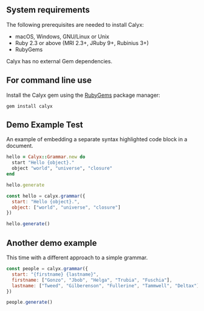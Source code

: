 ## System requirements

The following prerequisites are needed to install Calyx:

- macOS, Windows, GNU/Linux or Unix
- Ruby 2.3 or above (MRI 2.3+, JRuby 9+, Rubinius 3+)
- RubyGems

Calyx has no external Gem dependencies.

## For command line use

Install the Calyx gem using the [RubyGems](https://rubygems.org) package manager:

```
gem install calyx
```

## Demo Example Test

An example of embedding a separate syntax highlighted code block in a document.


<example-console id="hello-world">

```ruby
hello = Calyx::Grammar.new do
  start "Hello {object}."
  object "world", "universe", "closure"
end

hello.generate
```

```js
const hello = calyx.grammar({
  start: "Hello {object}.",
  object: ["world", "universe", "closure"]
})

hello.generate()
```

</example-console>

## Another demo example

This time with a different approach to a simple grammar.

<example-console id="person-name">

```javascript
const people = calyx.grammar({
  start: "{firstname} {lastname}",
  firstname: ["Gonzo", "Jbob", "Helga", "Trubia", "Fuschia"],
  lastname: ["Tweed", "Gilberenson", "Fullerine", "Tammwell", "Deltax"]
})

people.generate()
```

</example-console>
